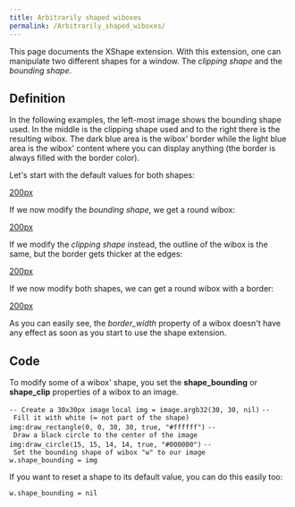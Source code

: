 ```yaml
---
title: Arbitrarily shaped wiboxes
permalink: /Arbitrarily_shaped_wiboxes/
---
```


This page documents the XShape extension. With this extension, one can manipulate two different shapes for a window. The *clipping shape* and the *bounding shape*.

Definition
----------

In the following examples, the left-most image shows the bounding shape used. In the middle is the clipping shape used and to the right there is the resulting wibox. The dark blue area is the wibox' border while the light blue area is the wibox' content where you can display anything (the border is always filled with the border color).

Let's start with the default values for both shapes:

[200px](/File:Shape-default.png "wikilink")

If we now modify the *bounding shape*, we get a round wibox:

[200px](/File:Shape-bound-circle.png "wikilink")

If we modify the *clipping shape* instead, the outline of the wibox is the same, but the border gets thicker at the edges:

[200px](/File:Shape-clip-circle.png "wikilink")

If we now modify both shapes, we can get a round wibox with a border:

[200px](/File:Shape-both-circle.png "wikilink")

As you can easily see, the *border_width* property of a wibox doesn't have any effect as soon as you start to use the shape extension.

Code
----

To modify some of a wibox' shape, you set the **shape_bounding** or **shape_clip** properties of a wibox to an image.

`-- Create a 30x30px image`
`local img = image.argb32(30, 30, nil)`
`-- Fill it with white (= not part of the shape)`
`img:draw_rectangle(0, 0, 30, 30, true, "#ffffff")`
`-- Draw a black circle to the center of the image`
`img:draw_circle(15, 15, 14, 14, true, "#000000")`
`-- Set the bounding shape of wibox "w" to our image`
`w.shape_bounding = img`

If you want to reset a shape to its default value, you can do this easily too:

`w.shape_bounding = nil`